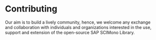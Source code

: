 # Contributing

Our aim is to build a lively community, hence, we welcome any exchange and collaboration with individuals and organizations interested in the use, support and extension of the open-source SAP SCIMono Library.

